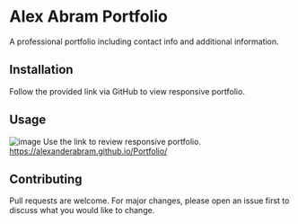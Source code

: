 # Alex Abram Portfolio
A professional portfolio including contact info and additional information.

## Installation 
Follow the provided link via GitHub to view responsive portfolio.

## Usage
![image](https://user-images.githubusercontent.com/63982568/84958303-b8df3000-b0c2-11ea-833c-718c0775d9f1.png)
Use the link to review responsive portfolio.
https://alexanderabram.github.io/Portfolio/

## Contributing 
Pull requests are welcome. For major changes, please open an issue first to discuss what you would like to change.
